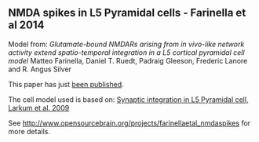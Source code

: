 NMDA spikes in L5 Pyramidal cells - Farinella et al 2014 
--------------------------------------------------------

Model from: *Glutamate-bound NMDARs arising from in vivo-like network activity extend spatio-temporal integration in a L5 cortical pyramidal cell model*
Matteo Farinella, Daniel T. Ruedt, Padraig Gleeson, Frederic Lanore and R. Angus Silver

This paper has just [been published](http://www.ploscompbiol.org/article/info%3Adoi%2F10.1371%2Fjournal.pcbi.1003590).

The cell model used is based on: [Synaptic integration in L5 Pyramidal cell, Larkum et al. 2009](http://www.opensourcebrain.org/projects/larkumetal2009)

See http://www.opensourcebrain.org/projects/farinellaetal_nmdaspikes for more details.
